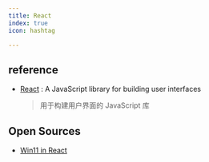 ```yaml
---
title: React
index: true
icon: hashtag

---
```


<!-- more -->

## reference

- [React](https://github.com/facebook/react) : A JavaScript library for building user interfaces
  > 用于构建用户界面的 JavaScript 库

## Open Sources

- [Win11 in React](https://github.com/blueedgetechno/win11React)